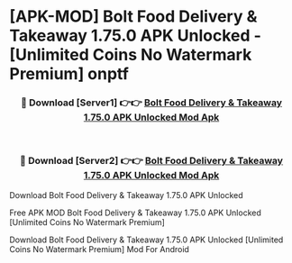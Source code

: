 # [APK-MOD] Bolt Food  Delivery & Takeaway 1.75.0 APK Unlocked - [Unlimited Coins No Watermark Premium] onptf



<div align="center">
<h3>🔴 Download [Server1] 👉👉 <a href="https://momento.my/?title=Bolt_Food__Delivery_&_Takeaway_1.75.0_APK_Unlocked">Bolt Food  Delivery & Takeaway 1.75.0 APK Unlocked Mod Apk</a></h3><br>

<h3>🔴 Download [Server2] 👉👉 <a href="https://momento.my/?title=Bolt_Food__Delivery_&_Takeaway_1.75.0_APK_Unlocked">Bolt Food  Delivery & Takeaway 1.75.0 APK Unlocked Mod Apk</a></h3>
</div>



Download Bolt Food  Delivery & Takeaway 1.75.0 APK Unlocked 

Free APK MOD Bolt Food  Delivery & Takeaway 1.75.0 APK Unlocked [Unlimited Coins No Watermark Premium]

Download Bolt Food  Delivery & Takeaway 1.75.0 APK Unlocked [Unlimited Coins No Watermark Premium] Mod For Android
